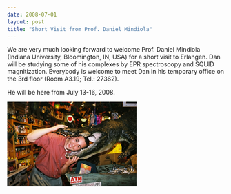 ```yaml
---
date: 2008-07-01
layout: post
title: "Short Visit from Prof. Daniel Mindiola"
---
```


We are very much looking forward to welcome Prof. Daniel Mindiola (Indiana University, Bloomington, IN, USA) for a short visit to Erlangen. 
Dan will be studying some of his complexes by EPR spectroscopy and SQUID magnitization.
Everybody is welcome to meet Dan in his temporary office on the 3rd floor (Room A3.19; Tel.: 27362). 

He will be here from July 13-16, 2008. 

![Prof. Daniel Mindiola](/assets/img/2017/DanMindiola.jpg)